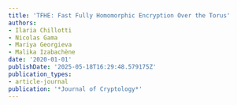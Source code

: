 ```yaml
---
title: 'TFHE: Fast Fully Homomorphic Encryption Over the Torus'
authors:
- Ilaria Chillotti
- Nicolas Gama
- Mariya Georgieva
- Malika Izabachène
date: '2020-01-01'
publishDate: '2025-05-18T16:29:48.579175Z'
publication_types:
- article-journal
publication: '*Journal of Cryptology*'
---
```

